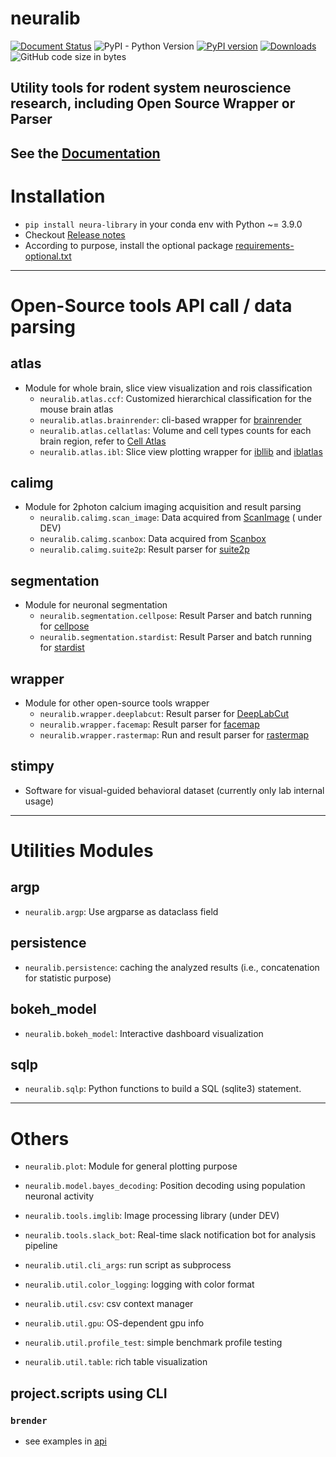 
# neuralib

[![Document Status](https://readthedocs.org/projects/neuralib/badge/?version=latest)](https://neuralib.readthedocs.io/en/latest/index.html)
![PyPI - Python Version](https://img.shields.io/pypi/pyversions/neura-library)
[![PyPI version](https://badge.fury.io/py/neura-library.svg)](https://badge.fury.io/py/neura-library)
[![Downloads](https://static.pepy.tech/badge/neura-library)](https://pepy.tech/project/neura-library)
![GitHub code size in bytes](https://img.shields.io/github/languages/code-size/ytsimon2004/neuralib)

## Utility tools for rodent system neuroscience research, including Open Source Wrapper or Parser

## See the [Documentation ](https://neuralib.readthedocs.io/en/latest/index.html)

# Installation

- `pip install neura-library` in your conda env with Python ~= 3.9.0
- Checkout [Release notes](https://github.com/ytsimon2004/neuralib/releases)
- According to purpose, install the optional package [requirements-optional.txt](requirements-optional.txt)

----------------------------

# Open-Source tools API call / data parsing

## atlas

- Module for whole brain, slice view visualization and rois classification
  - `neuralib.atlas.ccf`: Customized hierarchical classification for the mouse brain atlas
  - `neuralib.atlas.brainrender`: cli-based wrapper for [brainrender](https://github.com/brainglobe/brainrender)
  - `neuralib.atlas.cellatlas`: Volume and cell types counts for each brain region, refer
    to [Cell Atlas](https://portal.bluebrain.epfl.ch/resources/models/cell-atlas/)
  - `neuralib.atlas.ibl`: Slice view plotting wrapper
    for [ibllib](https://github.com/int-brain-lab/ibllib?tab=readme-ov-file)
    and [iblatlas](https://int-brain-lab.github.io/iblenv/_autosummary/ibllib.atlas.html)

## calimg

- Module for 2photon calcium imaging acquisition and result parsing
  - `neuralib.calimg.scan_image`: Data acquired from [ScanImage](https://www.mbfbioscience.com/products/scanimage/) (
    under
    DEV)
  - `neuralib.calimg.scanbox`: Data acquired from [Scanbox](https://scanbox.org/tag/two-photon/)
  - `neuralib.calimg.suite2p`:  Result parser for [suite2p](https://github.com/MouseLand/suite2p)

## segmentation

- Module for neuronal segmentation
  - `neuralib.segmentation.cellpose`: Result Parser and batch running
    for [cellpose](https://github.com/MouseLand/cellpose)
  - `neuralib.segmentation.stardist`: Result Parser and batch running
    for [stardist](https://github.com/stardist/stardist)

## wrapper

- Module for other open-source tools wrapper
  - `neuralib.wrapper.deeplabcut`: Result parser for [DeepLabCut](https://github.com/DeepLabCut/DeepLabCut)
  - `neuralib.wrapper.facemap`: Result parser for [facemap](https://github.com/MouseLand/facemap)
  - `neuralib.wrapper.rastermap`: Run and result parser for [rastermap](https://github.com/MouseLand/rastermap)

## stimpy

- Software for visual-guided behavioral dataset (currently only lab internal usage)

----------------------------

# Utilities Modules

## argp

- `neuralib.argp`: Use argparse as dataclass field

## persistence

- `neuralib.persistence`: caching the analyzed results (i.e., concatenation for statistic purpose)

## bokeh_model

- `neuralib.bokeh_model`: Interactive dashboard visualization

## sqlp

- `neuralib.sqlp`: Python functions to build a SQL (sqlite3) statement.

--------------------------

# Others

- `neuralib.plot`: Module for general plotting purpose


- `neuralib.model.bayes_decoding`: Position decoding using population neuronal activity


- `neuralib.tools.imglib`: Image processing library (under DEV)
- `neuralib.tools.slack_bot`: Real-time slack notification bot for analysis pipeline


- `neuralib.util.cli_args`: run script as subprocess
- `neuralib.util.color_logging`: logging with color format
- `neuralib.util.csv`: csv context manager
- `neuralib.util.gpu`: OS-dependent gpu info
- `neuralib.util.profile_test`: simple benchmark profile testing
- `neuralib.util.table`: rich table visualization

## project.scripts using CLI

### `brender`

- see examples in [api](https://neuralib.readthedocs.io/en/latest/api/neuralib.atlas.brainrender.html)



